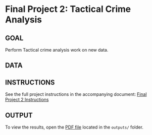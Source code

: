 # Final Project 2: Tactical Crime Analysis

## GOAL
Perform Tactical crime analysis work on new data.

## DATA

## INSTRUCTIONS
See the full project instructions in the accompanying document: [Final Project 2 Instructions](instructions)

## OUTPUT
To view the results, open the [PDF file](outputs/FinalProject2.pdf) located in the `outputs/` folder.
